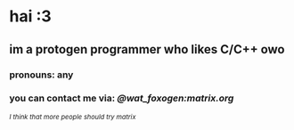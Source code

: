 # hai :3

## im a protogen programmer who likes C/C++ owo

### pronouns: any

### you can contact me via: **_@wat_foxogen:matrix.org_**
<sup>_I think that more people should try matrix_</sup>
